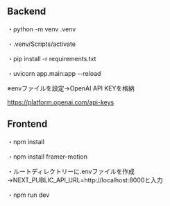 ## Backend
・python -m venv .venv

・.venv/Scripts/activate

・pip install -r requirements.txt

・uvicorn app.main:app --reload

※envファイルを設定→OpenAI API KEYを格納

https://platform.openai.com/api-keys

## Frontend
・npm install

・npm install framer-motion

・ルートディレクトリーに.envファイルを作成→NEXT_PUBLIC_API_URL=http://localhost:8000と入力

・npm run dev


